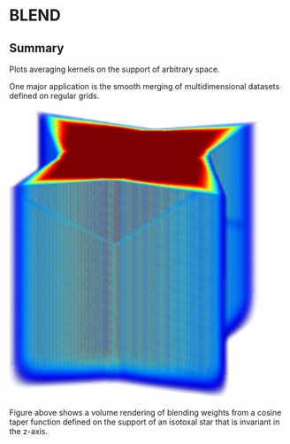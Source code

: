# BLEND

## Summary

Plots averaging kernels on the support of arbitrary space. 

One major application is the smooth merging of multidimensional datasets defined on regular grids.

![Blending weights from a cosine taper function defined on the support of an isotoxal star](doc/star.png)


Figure above shows a volume rendering of blending weights from a cosine taper function defined on the support of an isotoxal star that is invariant in the z-axis.
